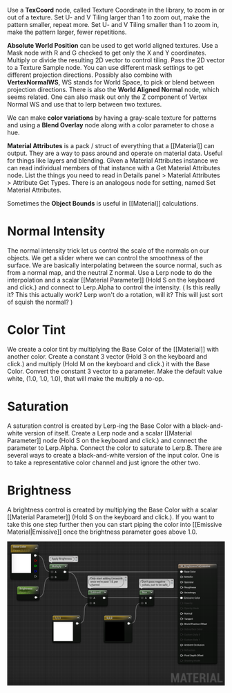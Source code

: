 Use a **TexCoord** node, called Texture Coordinate in the library, to zoom in or out of a texture.
Set U- and V Tiling larger than 1 to zoom out, make the pattern smaller, repeat more.
Set U- and V Tiling smaller than 1 to zoom in, make the pattern larger, fewer repetitions.

**Absolute World Position** can be used to get world aligned textures.
Use a Mask node with R and G checked to get only the X and Y coordinates.
Multiply or divide the resulting 2D vector to control tiling.
Pass the 2D vector to a Texture Sample node.
You can use different mask settings to get different projection directions.
Possibly also combine with **VertexNormalWS**, WS stands for World Space, to pick or blend between projection directions.
There is also the  **World Aligned Normal** node, which seems related.
One can also mask out only the Z component of Vertex Normal WS and use that to lerp between two textures.

We can make **color variations** by having a gray-scale texture for patterns and using a **Blend Overlay** node along with a color parameter to chose a hue.


**Material Attributes** is a pack / struct of everything that a [[Material]] can output.
They are a way to pass around and operate on material data.
Useful for things like layers and blending.
Given a Material Attributes instance we can read individual members of that instance with a Get Material Attributes node.
List the things you need to read in Details panel > Material Attributes > Attribute Get Types.
There is an analogous node for setting, named Set Material Attributes.

Sometimes the **Object Bounds** is useful in [[Material]] calculations.


# Normal Intensity

The normal intensity trick let us control the scale of the normals on our objects.
We get a slider where we can control the smoothness of the surface.
We are basically interpolating between the source normal, such as from a normal map, and the neutral Z normal.
Use a Lerp node to do the interpolation and a scalar [[Material Parameter]] (Hold S on the keyboard and click.) and connect to Lerp.Alpha to control the intensity.
(
Is this really it?
This this actually work?
Lerp won't do a rotation, will it? This will just sort of squish the normal?
)


# Color Tint

We create a color tint by multiplying the Base Color of the [[Material]] with another color.
Create a constant 3 vector (Hold 3 on the keyboard and click.) and multiply (Hold M on the keyboard and click.) it with the Base Color.
Convert the constant 3 vector to a parameter.
Make the default value white, (1.0, 1.0, 1.0), that will make the multiply a no-op.


# Saturation

A saturation control is created by Lerp-ing the Base Color with a black-and-white version of itself.
Create a Lerp node and a scalar [[Material Parameter]] node (Hold S on the keyboard and click.) and connect the parameter to Lerp.Alpha.
Connect the color to saturate to Lerp.B.
There are several ways to create a black-and-white version of the input color.
One is to take a representative color channel and just ignore the other two.


# Brightness

A brightness control is created by multiplying the Base Color with a scalar [[Material Parameter]] (Hold S on the keyboard and click.).
If you want to take this one step further then you can start piping the color into [[Emissive Material|Emissive]] once the brightness parameter goes above 1.0.

![](./Images/MaterialTips_BrightnessAndEmissive.png)


